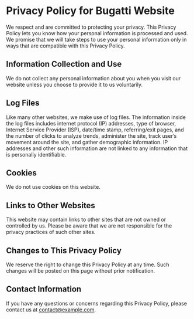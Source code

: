 # Privacy Policy for Bugatti Website

We respect and are committed to protecting your privacy. This Privacy Policy lets you know how your personal information is processed and used. We promise that we will take steps to use your personal information only in ways that are compatible with this Privacy Policy.

## Information Collection and Use

We do not collect any personal information about you when you visit our website unless you choose to provide it to us voluntarily.

## Log Files

Like many other websites, we make use of log files. The information inside the log files includes internet protocol (IP) addresses, type of browser, Internet Service Provider (ISP), date/time stamp, referring/exit pages, and the number of clicks to analyze trends, administer the site, track user’s movement around the site, and gather demographic information. IP addresses and other such information are not linked to any information that is personally identifiable.

## Cookies

We do not use cookies on this website.

## Links to Other Websites

This website may contain links to other sites that are not owned or controlled by us. Please be aware that we are not responsible for the privacy practices of such other sites.

## Changes to This Privacy Policy

We reserve the right to change this Privacy Policy at any time. Such changes will be posted on this page without prior notification.

## Contact Information

If you have any questions or concerns regarding this Privacy Policy, please contact us at [contact@example.com](mailto:contact@example.com).

